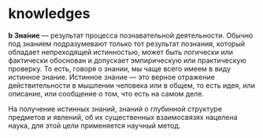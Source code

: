 # knowledges

**b Зна́ние** — результат процесса познавательной деятельности. Обычно под знанием подразумевают только тот результат познания, который обладает непреходящей истинностью, может быть логически или фактически обоснован и допускает эмпирическую или практическую проверку. То есть, говоря о знании, мы чаще всего имеем в виду истинное знание. Истинное знание — это верное отражение действительности в мышлении человека или в общем, то есть идея, или описание, или сообщение о том, что есть на самом деле.

На получение истинных знаний, знаний о глубинной структуре предметов и явлений, об их существенных взаимосвязях нацелена наука, для этой цели применяется научный метод.
